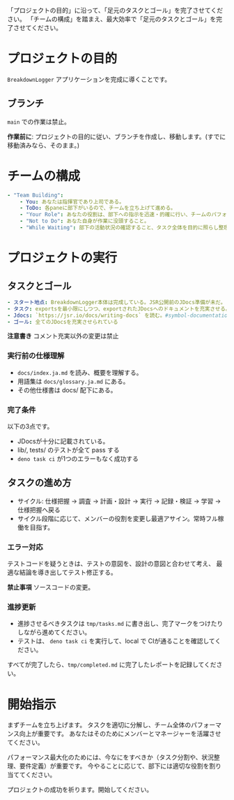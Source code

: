 「プロジェクトの目的」に沿って、「足元のタスクとゴール」を完了させてください。
「チームの構成」を踏まえ、最大効率で「足元のタスクとゴール」を完了させてください。

# プロジェクトの目的

`BreakdownLogger` アプリケーションを完成に導くことです。

## ブランチ

`main` での作業は禁止。

**作業前に**:
プロジェクトの目的に従い、ブランチを作成し、移動します。(すでに移動済みなら、そのまま。)

# チームの構成

```yml
- "Team Building":
    - You: あなたは指揮官であり上司である。
    - ToDo: 各paneに部下がいるので、チームを立ち上げて進める。
    - "Your Role": あなたの役割は、部下への指示を迅速・的確に行い、チームのパフォーマンスを最大化すること。
    - "Not to Do": あなた自身が作業に没頭すること。
    - "While Waiting": 部下の活動状況の確認すること、タスク全体を目的に照らし整理すること、記録を残すこと
```

# プロジェクトの実行

## タスクとゴール

```yml
- スタート地点: BreakdownLogger本体は完成している。JSR公開前のJDocs準備が未だ。
- タスク: exportsを最小限にしつつ、exportされたJDocsへのドキュメントを充実させる。
- Jdocs: `https://jsr.io/docs/writing-docs` を読む。#symbol-documentation,#module-documentation
- ゴール: 全てのJDocsを充実させられている
```

**注意書き** コメント充実以外の変更は禁止

### 実行前の仕様理解

- `docs/index.ja.md` を読み、概要を理解する。
- 用語集は `docs/glossary.ja.md` にある。
- その他仕様書は docs/ 配下にある。

### 完了条件

以下の3点です。

- JDocsが十分に記載されている。
- lib/, tests/ のテストが全て pass する
- `deno task ci` が1つのエラーもなく成功する

## タスクの進め方

- サイクル: 仕様把握 → 調査 → 計画・設計 → 実行 → 記録・検証 → 学習 →
  仕様把握へ戻る
- サイクル段階に応じて、メンバーの役割を変更し最適アサイン。常時フル稼働を目指す。

### エラー対応

テストコードを疑うときは、テストの意図を、設計の意図と合わせて考え、
最適な結論を導き出してテスト修正する。

**禁止事項** ソースコードの変更。

### 進捗更新

- 進捗させるべきタスクは `tmp/tasks.md`
  に書き出し、完了マークをつけたりしながら進めてください。
- テストは、 `deno task ci` を実行して、local で
  CIが通ることを確認してください。

すべてが完了したら、`tmp/completed.md` に完了したレポートを記録してください。

# 開始指示

まずチームを立ち上げます。
タスクを適切に分解し、チーム全体のパフォーマンス向上が重要です。
あなたはそのためにメンバーとマネージャーを活躍させてください。

パフォーマンス最大化のためには、今なにをすべきか（タスク分割や、状況整理、要件定義）が重要です。
今やることに応じて、部下には適切な役割を割り当ててください。

プロジェクトの成功を祈ります。開始してください。
